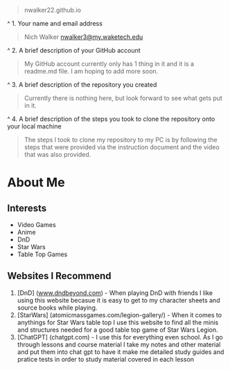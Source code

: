 > nwalker22.github.io

^ 1.	Your name and email address
> Nich Walker
> nwalker3@my.waketech.edu

^ 2.	A brief description of your GitHub account
> My GitHub account currently only has 1 thing in it and it is a readme.md file. I am hoping to add more soon.

^ 3.	A brief description of the repository you created 
> Currently there is nothing here, but look forward to see what gets put in it.

^ 4.	A brief description of the steps you took to clone the repository onto your local machine
> The steps I took to clone my repository to my PC is by following the steps that were provided via the instruction document and the video that was also provided.


# About Me
## Interests
 * Video Games
 * Anime
 * DnD
 * Star Wars
 * Table Top Games
## Websites I Recommend
 1. [DnD] (www.dndbeyond.com) - When playing DnD with friends I like using this website becasue it is easy to get to my character sheets and source books while playing.
 2. [StarWars] (atomicmassgames.com/legion-gallery/) - When it comes to anythings for Star Wars table top I use this website to find all the minis and structures needed for a good table top game of Star Wars Legion. 
 3. [ChatGPT] (chatgpt.com) - I use this for everything even school. As I go through lessons and course material I take my notes and other material and put them into chat gpt to have it make me detailed study guides and pratice tests in order to study material covered in each lesson